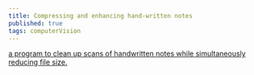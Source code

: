 ```yaml
---
title: Compressing and enhancing hand-written notes
published: true
tags: computerVision
---
```

[a program to clean up scans of handwritten notes while simultaneously reducing file size.](https://mzucker.github.io/2016/09/20/noteshrink.html)
